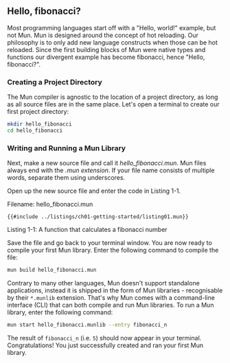 ## Hello, fibonacci?

Most programming languages start off with a "Hello, world!" example, but not Mun. Mun is designed
around the concept of hot reloading. Our philosophy is to only add new language constructs when
those can be hot reloaded. Since the first building blocks of Mun were native types and functions
our divergent example has become fibonacci, hence "Hello, fibonacci?".

### Creating a Project Directory

The Mun compiler is agnostic to the location of a project directory, as long as all source files
are in the same place. Let's open a terminal to create our first project directory:

```bash
mkdir hello_fibonacci
cd hello_fibonacci
```

### Writing and Running a Mun Library

Next, make a new source file and call it *hello_fibonacci.mun*. Mun files always end with the *.mun extension*. If your file name consists of multiple words, separate them using underscores.

Open up the new source file and enter the code in Listing 1-1.

Filename: hello_fibonacci.mun

<!-- HACK: Add an extension to support hiding of Mun code -->
```rust,ignore 
{{#include ../listings/ch01-getting-started/listing01.mun}}
```

<span class="caption">Listing 1-1: A function that calculates a fibonacci number</span>

Save the file and go back to your terminal window. You are now ready to compile your first Mun
library. Enter the following command to compile the file:

```bash
mun build hello_fibonacci.mun
```

Contrary to many other languages, Mun doesn't support standalone applications, instead it is shipped
in the form of Mun libraries - recognisable by their `*.munlib` extension. That's why Mun comes
with a command-line interface (CLI) that can both compile and run Mun libraries. To run a Mun
library, enter the following command:

```bash
mun start hello_fibonacci.munlib --entry fibonacci_n
```

The result of `fibonacci_n` (i.e. `5`) should now appear in your terminal. Congratulations! You just
successfully created and ran your first Mun library.

